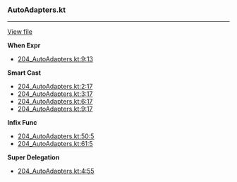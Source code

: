 ### AutoAdapters.kt
---
[View file](files/204_AutoAdapters.kt)

**When Expr**

 - [204_AutoAdapters.kt:9:13](files/204_AutoAdapters.kt#L9:)

**Smart Cast**

 - [204_AutoAdapters.kt:2:17](files/204_AutoAdapters.kt#L2:)
 - [204_AutoAdapters.kt:3:17](files/204_AutoAdapters.kt#L3:)
 - [204_AutoAdapters.kt:6:17](files/204_AutoAdapters.kt#L6:)
 - [204_AutoAdapters.kt:9:17](files/204_AutoAdapters.kt#L9:)

**Infix Func**

 - [204_AutoAdapters.kt:50:5](files/204_AutoAdapters.kt#L50)
 - [204_AutoAdapters.kt:61:5](files/204_AutoAdapters.kt#L61)

**Super Delegation**

 - [204_AutoAdapters.kt:4:55](files/204_AutoAdapters.kt#L4:)

